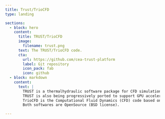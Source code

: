 ```yaml
---
title: Trust/TrioCFD
type: landing

sections:
  - block: hero
    content:
      title: TRUST/TrioCFD
      image:
        filename: trust.png
      text: The TRUST/TrioCFD code.
      cta:
        url: https://github.com/cea-trust-platform
        label: Git repository
        icon_pack: fab
        icon: github    
  - block: markdown
    content:
      text: |
        TRUST is a thermalhydraulic software package for CFD simulations. This software was originally designed for conduction, incompressible single-phase, and Low Mach Number (LMN) flows with a robust Weakly-Compressible (WC) multi-species solver. However, a huge effort has been conducted recently, and now TRUST is able to simulate real compressible multi-phase flows.
        TRUST is also being progressively ported to support GPU acceleration (NVidia/AMD).
        TrioCFD is the Computational Fluid Dynamics (CFD) code based on the TRUST platform. The code contains Front_Tracking, Radiation, ALE for fluid/structure interactions and Turbulence LES & RANS models.
        Both softwares are OpenSource (BSD license).

---
```

